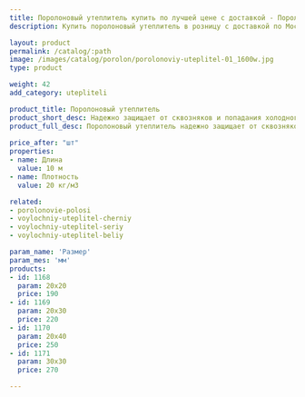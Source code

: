 ```yaml
---
title: Поролоновый утеплитель купить по лучшей цене с доставкой - Поролоныч
description: Купить поролоновый утеплитель в розницу с доставкой по Москве в интернет-магазине Поролоныча.

layout: product
permalink: /catalog/:path
image: /images/catalog/porolon/porolonoviy-uteplitel-01_1600w.jpg
type: product

weight: 42
add_category: utepliteli

product_title: Поролоновый утеплитель
product_short_desc: Надежно защищает от сквозняков и попадания холодного воздуха в помещение. Используется для утепления дверей и окон.
product_full_desc: Поролоновый утеплитель надежно защищает от сквозняков и попадания холодного воздуха в помещение. Используется для утепления дверей и окон.
        
price_after: "шт"
properties:
- name: Длина
  value: 10 м
- name: Плотность
  value: 20 кг/м3

related:
- porolonovie-polosi
- voylochniy-uteplitel-cherniy
- voylochniy-uteplitel-seriy
- voylochniy-uteplitel-beliy

param_name: 'Размер'
param_mes: 'мм'
products:
- id: 1168
  param: 20х20
  price: 190
- id: 1169
  param: 20х30
  price: 220
- id: 1170
  param: 20х40
  price: 250
- id: 1171
  param: 30х30
  price: 270

---
```

